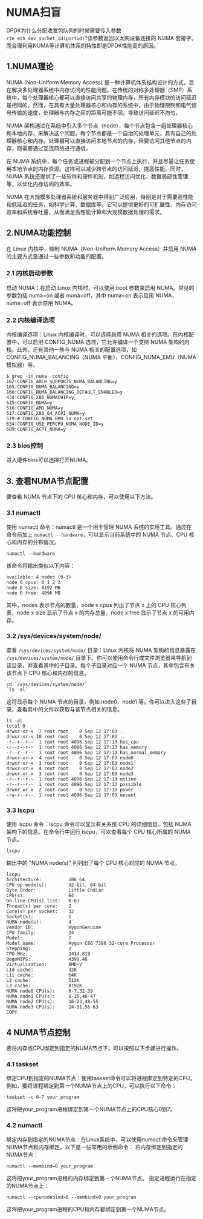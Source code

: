# NUMA扫盲

DPDK为什么分配收发包队列的时候需要传入参数`rte_eth_dev_socket_id(portid)`?该参数返回以太网设备连接的 NUMA 套接字。而合理利用NUMA等计算机体系的特性即是DPDK性能高的原因。

## 1.NUMA理论

NUMA (Non-Uniform Memory Access) 是一种计算机体系结构设计的方式，旨在解决多处理器系统中内存访问的性能问题。在传统的对称多处理器（SMP）系统中，每个处理器核心都可以直接访问共享的物理内存，所有内存模块的访问延迟是相同的。然而，在具有大量处理器核心和内存的系统中，由于物理限制和电气信号传输的速度，处理器与内存之间的距离可能不同，导致访问延迟不均匀。

NUMA 架构通过在系统中引入多个节点（node），每个节点包含一组处理器核心和本地内存，来解决这个问题。每个节点都是一个自治的处理单元，具有自己的处理器核心和内存。处理器可以直接访问本地节点的内存，但要访问其他节点的内存，则需要通过互连网络进行通信。

在 NUMA 系统中，每个任务或进程被分配到一个节点上执行，并且尽量让任务使用本地节点的内存资源。这样可以减少跨节点的访问延迟，提高性能。同时，NUMA 系统还提供了一些软件和硬件机制，如远程访问优化、数据局部性管理等，以优化内存访问的效率。

NUMA 在大规模多处理器系统和服务器中得到广泛应用，特别是对于需要高性能和低延迟的任务，如科学计算、数据库等。它可以提供更好的可扩展性、内存访问效率和系统吞吐量，从而满足高性能计算和大规模数据处理的需求。

## 2.NUMA功能控制

在 Linux 内核中，控制 NUMA（Non-Uniform Memory Access）并启用 NUMA 的主要方式是通过一些参数和功能的配置。

### 2.1 内核启动参数

启动 NUMA：在启动 Linux 内核时，可以使用 boot 参数来启用 NUMA。常见的参数包括 numa=on 或者 numa=off，其中 numa=on 表示启用 NUMA，numa=off 表示禁用 NUMA。

### 2.2 内核编译选项

内核编译选项：Linux 内核编译时，可以选择启用 NUMA 相关的选项。在内核配置中，可以启用 CONFIG_NUMA 选项，它允许编译一个支持 NUMA 架构的内核。此外，还有其他一些与 NUMA 相关的配置选项，如 CONFIG_NUMA_BALANCING（NUMA 平衡）、CONFIG_NUMA_EMU（NUMA 模拟器）等。

```shell
$ grep -in numa .config
162:CONFIG_ARCH_SUPPORTS_NUMA_BALANCING=y
165:CONFIG_NUMA_BALANCING=y
166:CONFIG_NUMA_BALANCING_DEFAULT_ENABLED=y
434:CONFIG_X86_NUMACHIP=y
515:CONFIG_NUMA=y
516:CONFIG_AMD_NUMA=y
517:CONFIG_X86_64_ACPI_NUMA=y
519:# CONFIG_NUMA_EMU is not set
634:CONFIG_USE_PERCPU_NUMA_NODE_ID=y
689:CONFIG_ACPI_NUMA=y
```

### 2.3 bios控制

进入硬件bios可以选择打开NUMA。

## 3. 查看NUMA节点配置

要查看 NUMA 节点下的 CPU 核心和内存，可以使用以下方法。

### 3.1 numactl
使用 numactl 命令：numactl 是一个用于管理 NUMA 系统的实用工具。通过在命令前加上 `numactl --hardware`，可以显示当前系统中的 NUMA 节点、CPU 核心和内存的分布情况。

`numactl --hardware`

该命令将输出类似以下内容：

```
available: 4 nodes (0-3)
node 0 cpus: 0 1 2 3
node 0 size: 8192 MB
node 0 free: 4096 MB
```

其中，nodes 表示节点的数量，node x cpus 列出了节点 x 上的 CPU 核心列表，node x size 显示了节点 x 的内存总量，node x free 显示了节点 x 的可用内存。

### 3.2 /sys/devices/system/node/
查看 `/sys/devices/system/node/` 目录：Linux 内核将 NUMA 架构的信息暴露在 `/sys/devices/system/node/` 目录下。你可以使用命令行或文件浏览器来导航到该目录，并查看其中的子目录。每个子目录对应一个 NUMA 节点，其中包含有关该节点下 CPU 核心和内存的信息。

```shell
cd `/sys/devices/system/node/`
`ls -al`
```

这将显示每个 NUMA 节点的目录，例如 node0、node1 等。你可以进入这些子目录，查看其中的文件以获取与该节点相关的信息。

```shell
ls -al
total 0
drwxr-xr-x  7 root root    0 Sep 12 17:03 .
drwxr-xr-x 10 root root    0 Sep 12 17:03 ..
-r--r--r--  1 root root 4096 Sep 12 17:13 has_cpu
-r--r--r--  1 root root 4096 Sep 12 17:13 has_memory
-r--r--r--  1 root root 4096 Sep 12 17:13 has_normal_memory
drwxr-xr-x  4 root root    0 Sep 12 17:03 node0
drwxr-xr-x  3 root root    0 Sep 12 17:03 node1
drwxr-xr-x  4 root root    0 Sep 12 17:03 node2
drwxr-xr-x  3 root root    0 Sep 12 17:03 node3
-r--r--r--  1 root root 4096 Sep 12 17:13 online
-r--r--r--  1 root root 4096 Sep 12 17:13 possible
drwxr-xr-x  2 root root    0 Sep 12 17:13 power
-rw-r--r--  1 root root 4096 Sep 12 17:03 uevent
```

### 3.3 lscpu
使用 lscpu 命令：lscpu 命令可以显示有关系统 CPU 的详细信息，包括 NUMA 架构下的信息。在命令行中运行 lscpu，可以查看每个 CPU 核心所属的 NUMA 节点。

`lscpu`

输出中的 "NUMA node(s)" 列列出了每个 CPU 核心对应的 NUMA 节点。

```shell
lscpu
Architecture:          x86_64
CPU op-mode(s):        32-bit, 64-bit
Byte Order:            Little Endian
CPU(s):                64
On-line CPU(s) list:   0-63
Thread(s) per core:    2
Core(s) per socket:    32
Socket(s):             1
NUMA node(s):          4
Vendor ID:             HygonGenuine
CPU family:            24
Model:                 2
Model name:            Hygon C86 7380 32-core Processor
Stepping:              2
CPU MHz:               2414.819
BogoMIPS:              4399.46
Virtualization:        AMD-V
L1d cache:             32K
L1i cache:             64K
L2 cache:              512K
L3 cache:              8192K
NUMA node0 CPU(s):     0-7,32-39
NUMA node1 CPU(s):     8-15,40-47
NUMA node2 CPU(s):     16-23,48-55
NUMA node3 CPU(s):     24-31,56-63
COPY
```

## 4 NUMA节点控制

要将内存或CPU绑定到指定的NUMA节点下，可以按照以下步骤进行操作。

### 4.1 taskset
绑定CPU到指定的NUMA节点：使用taskset命令可以将进程绑定到特定的CPU。例如，要将进程绑定到第一个NUMA节点上的CPU，可以执行以下命令：

`taskset -c 0-7 your_program`

这将把your_program进程绑定到第一个NUMA节点上的CPU核心0到7。

### 4.2 numactl

绑定内存到指定的NUMA节点：在Linux系统中，可以使用numactl命令来管理NUMA节点和内存绑定。以下是一些常用的示例命令：
将内存绑定到指定的NUMA节点：

`numactl --membind=0 your_program`

这将把your_program进程的内存绑定到第一个NUMA节点。
指定进程运行在指定的NUMA节点上：

`numactl --cpunodebind=0 --membind=0 your_program`

这将把your_program进程的CPU和内存都绑定到第一个NUMA节点。
